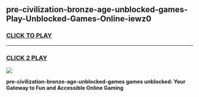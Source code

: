 
## pre-civilization-bronze-age-unblocked-games-Play-Unblocked-Games-Online-iewz0
<h3>
<a href="https://premium76.site?title=pre-civilization-bronze-age-unblocked-games&ref=25A">CLICK TO PLAY</a></h3>
<hr>

<h3>
<a href="https://premium76.site?title=pre-civilization-bronze-age-unblocked-games&ref=25A">CLICK 2 PLAY</a>
  
</h3>

<a href="https://premium76.site?title=pre-civilization-bronze-age-unblocked-games&ref=25A"><img src="https://clearcache.store/games.png"></a>


**pre-civilization-bronze-age-unblocked-games games unblocked: Your Gateway to Fun and Accessible Online Gaming**
